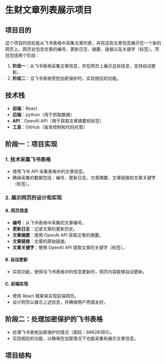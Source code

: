 # 生财文章列表展示项目

## 项目目的

这个项目的目标是从飞书表格中采集文章列表，并将这些文章信息展示在一个新的网页上。网页会包含文章的编号、更新日志、摘要、链接以及关键字（标签）。项目包括两个阶段：

1. **阶段一**：从飞书表格采集文章信息，并在网页上展示这些信息，支持自动更新。
2. **阶段二**：当飞书表格受到加密保护时，实现相应的功能。

## 技术栈

- **前端**：React
- **后端**：python（用于抓取数据）
- **API**：OpenAI API（用于获取文章摘要和标签）
- **工具**：GitHub（版本控制和代码托管）

## 阶段一：项目实现

### 1. 技术采集飞书表格

- 使用飞书 API 采集表格中的文章信息。
- 确保采集的数据包括：编号、更新日志、文章摘要、文章链接和文章关键字（标签）。

### 2. 展示网页的设计和实现

#### A. 网页信息

- **编号**：从飞书表格中采集的文章编号。
- **更新日志**：记录文章的更新历史。
- **文章摘要**：使用 OpenAI API 获取文章的摘要。
- **文章链接**：文章的原始链接。
- **文章关键字**：使用 OpenAI API 提取文章的关键字（标签）。

#### B. 自动更新

- 实现功能，使得当飞书表格中的信息更新时，网页内容能够自动更新。

#### C. 前端实现

- 使用 React 框架来实现前端网页。
- 设计网页以展示上述信息，并确保用户界面友好。


## 阶段二：处理加密保护的飞书表格

- 处理飞书表格加密保护的情况（密码：6#6283B3）。
- 实现相应的功能，以确保在加密情况下也能采集和展示文章信息。

## 项目结构

